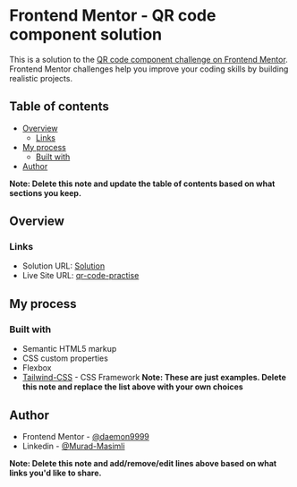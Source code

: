 # Frontend Mentor - QR code component solution

This is a solution to the [QR code component challenge on Frontend Mentor](https://www.frontendmentor.io/challenges/qr-code-component-iux_sIO_H). Frontend Mentor challenges help you improve your coding skills by building realistic projects. 

## Table of contents

- [Overview](#overview)
  - [Links](#links)
- [My process](#my-process)
  - [Built with](#built-with)
- [Author](#author)


**Note: Delete this note and update the table of contents based on what sections you keep.**

## Overview

### Links

- Solution URL: [Solution](https://www.frontendmentor.io/solutions/qr-code-component-OrwnXeYoAU)
- Live Site URL: [qr-code-practise](https://qr-code-practise.netlify.app/)

## My process

### Built with

- Semantic HTML5 markup
- CSS custom properties
- Flexbox
- [Tailwind-CSS](https://tailwindcss.com/) - CSS Framework
**Note: These are just examples. Delete this note and replace the list above with your own choices**

## Author

- Frontend Mentor - [@daemon9999](https://www.frontendmentor.io/profile/daemon9999)
- Linkedin - [@Murad-Masimli](https://www.linkedin.com/in/murad-masimli-4bb41023b/)

**Note: Delete this note and add/remove/edit lines above based on what links you'd like to share.**

